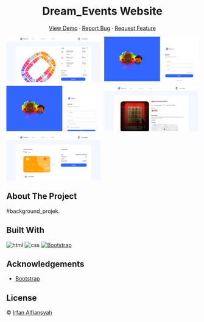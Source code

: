 <h1 align='center'>Dream_Events Website </h1>
  <p align="center">
    <a href="link_deploy">View Demo</a>
    ·
    <a href="https://github.com/FazzWeb10/Responsive-Website/issues">Report Bug</a>
    ·
    <a href="https://github.com/FazzWeb10/Responsive-Website/pulls">Request Feature</a>
  </p>

<div style="display: grid; grid-template-areas: 'a b'; row-gap: 10px; column-gap: 10px">
<img src="./assets/img/order.png" style="width: 100%; height: auto;"></img>
<img src="./assets/img/signin.png" style="width: 100%; height: auto;"></img>
<img src="./assets/img/register.png" style="width: 100%; height: auto;"></img>
<img src="./assets/img/detail.png" style="width: 100%; height: auto;"></img>
<img src="./assets/img/payment.png" style="width: 100%; height: auto;"></img>
</div>

## About The Project

#background_projek.

## Built With

![html](https://img.shields.io/badge/html-5-blue)
![css](https://img.shields.io/badge/css-3-yellow)
[![Bootstrap](https://img.shields.io/badge/Bootstrap-v5.2.x-blue)](https://getbootstrap.com/)

## Acknowledgements

- [Bootstrap](https://getbootstrap.com/)

## License

© [Irfan Alfiansyah](https://github.com/IrfanAlfiansyah/)